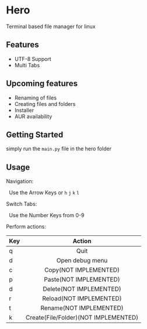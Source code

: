 Hero
============
Terminal based file manager for linux

Features
--------
* UTF-8 Support
* Multi Tabs

Upcoming features
--------
* Renaming  of files
* Creating files and folders
* Installer
* AUR availability

Getting Started
--------
simply run the `main.py` file in the hero folder

Usage
--------
Navigation:  

&nbsp;&nbsp;Use the Arrow Keys or `h` `j` `k` `l` 

Switch Tabs:  

&nbsp;&nbsp;Use the Number Keys from 0-9  

Perform actions:  


| Key           | Action                                |
| ------------- |:-------------------------------------:|
| q             | Quit                                  |
| d             | Open debug menu                       |
| c             | Copy(NOT IMPLEMENTED)                 |
| p             | Paste(NOT IMPLEMENTED)                |
| d             | Delete(NOT IMPLEMENTED)               |
| r             | Reload(NOT IMPLEMENTED)               |
| t             | Rename(NOT IMPLEMENTED)               |
| k             | Create(File/Folder)(NOT IMPLEMENTED)  |
